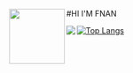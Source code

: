 #HI I'M FNAN <img align ="left" width="100px" src="https://user-images.githubusercontent.com/112914110/195467103-8b10bbc8-eaba-45a6-9923-3c3dc67c2046.gif" />


<img align ="left" src="https://github-readme-stats.vercel.app/api?username=Fnanhabte&show_icons=true&theme=radical" />

[![Top Langs](https://github-readme-stats.vercel.app/api/top-langs/?username=Fnanhabte&layout=compact)](https://github.com/anuraghazra/github-readme-stats)
